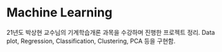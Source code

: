 # Machine Learning 

21년도 박상현 교수님의 기계학습개론 과목을 수강하며 진행한 프로젝트 정리. Data plot, Regression, Classification, Clustering, PCA 등을 구현함.
